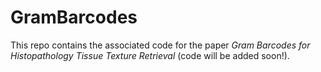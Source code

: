 # GramBarcodes
This repo contains the associated code for the paper _Gram Barcodes for Histopathology Tissue Texture Retrieval_ (code will be added soon!).
